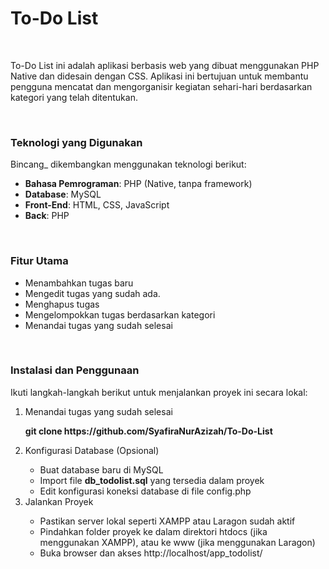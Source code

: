 <h1>To-Do List</h1>

<br>

<p>To-Do List ini adalah aplikasi berbasis web yang dibuat menggunakan PHP Native dan didesain dengan CSS. Aplikasi ini bertujuan untuk membantu pengguna mencatat dan mengorganisir kegiatan sehari-hari berdasarkan kategori yang telah ditentukan.</p>

<br>

<h3>Teknologi yang Digunakan</h3>
<p>Bincang_ dikembangkan menggunakan teknologi berikut:</p>
<ul>
    <li><b>Bahasa Pemrograman</b>: PHP (Native, tanpa framework)</li>
    <li><b>Database</b>: MySQL</li>
    <li><b>Front-End</b>: HTML, CSS, JavaScript</li>
    <li><b>Back</b>: PHP</li>
</ul>

<br>

<h3>Fitur Utama</h3>
<ul>
    <li>Menambahkan tugas baru</li>
    <li>Mengedit tugas yang sudah ada.</li>
    <li>Menghapus tugas</li>
    <li>Mengelompokkan tugas berdasarkan kategori</li>
    <li>Menandai tugas yang sudah selesai</li>
</ul>

<br>

<h3>Instalasi dan Penggunaan</h3>
<p>Ikuti langkah-langkah berikut untuk menjalankan proyek ini secara lokal:</p>
<ol>
  <li>Menandai tugas yang sudah selesai</li>
  <p><b>git clone https://github.com/SyafiraNurAzizah/To-Do-List</b></p>
  <li>Konfigurasi Database (Opsional)</li>
  <ul>
    <li>Buat database baru di MySQL</li>
    <li>Import file <b>db_todolist.sql</b> yang tersedia dalam proyek</li>
    <li>Edit konfigurasi koneksi database di file config.php</li>
  </ul>
  <li>Jalankan Proyek</li>
  <ul>
    <li>Pastikan server lokal seperti XAMPP atau Laragon sudah aktif</li>
    <li>Pindahkan folder proyek ke dalam direktori htdocs (jika menggunakan XAMPP), atau ke www (jika menggunakan Laragon)</li>
    <li>Buka browser dan akses http://localhost/app_todolist/</li>
  </ul>
</ol>
